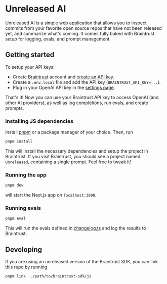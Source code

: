 # Unreleased AI

Unreleased AI is a simple web application that allows you to inspect commits from your favorite
open source repos that have not been released yet, and summarize what's coming. It comes fully
baked with Braintrust setup for logging, evals, and prompt management.

## Getting started

To setup your API keys:

- Create [Braintrust]("https://braintrust.dev") account and [create an API key](https://www.braintrust.dev/app/settings?subroute=api-keys).
- Create a `.env.local` file and add the API key (`BRAINTRUST_API_KEY=...`).
- Plug in your OpenAI API key in the [settings page](https://www.braintrust.dev/app/settings?subroute=secrets).

That's it! Now you can use your Braintrust API key to access OpenAI (and other AI providers), as well as log
completions, run evals, and create prompts.

### Installing JS dependencies

Install [pnpm](https://pnpm.io/installation) or a package manager of your choice. Then, run

```bash
pnpm install
```

This will install the necessary dependencies and setup the project in Braintrust. If you visit Braintrust, you
should see a project named `Unreleased`, containing a single prompt. Feel free to tweak it!

### Running the app

```bash
pnpm dev
```

will start the Next.js app on `localhost:3000`.

### Running evals

```bash
pnpm eval
```

This will run the evals defined in [changelog.ts](./eval/changelog.ts) and log the results to Braintrust.

## Developing

If you are using an unreleased version of the Braintrust SDK, you can link this repo by running

```
pnpm link ../path/to/braintrust-sdk/js
```
